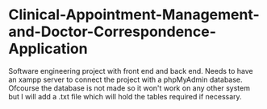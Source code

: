 # Clinical-Appointment-Management-and-Doctor-Correspondence-Application
Software engineering project with front end and back end. Needs to have an xampp server to connect the project with a phpMyAdmin database. Ofcourse the database is not made
so it won't work on any other system but I will add a .txt file which will hold the tables required if necessary.
